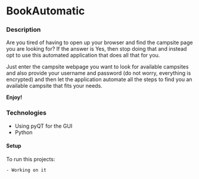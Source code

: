 # BookAutomatic

### Description
Are you tired of having to open up your browser and find the campsite page you are looking for?
If the answer is Yes, then stop doing that and instead opt to use this automated application that does all that for you.

Just enter the campsite webpage you want to look for available campsites and also provide your username and password
(do not worry, everything is encrypted) and then let the application automate all the steps to find you an available
campsite that fits your needs.

<b>Enjoy!</b>

### Technologies
- Using pyQT for the GUI
- Python

#### Setup
To run this projects:
```
- Working on it
```
